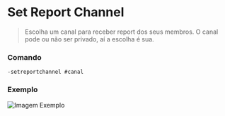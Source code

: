 # Set Report Channel
> Escolha um canal para receber report dos seus membros. O canal pode ou não ser privado, aí a escolha é sua.

### Comando
`-setreportchannel #canal`

### Exemplo
![Imagem Exemplo]()